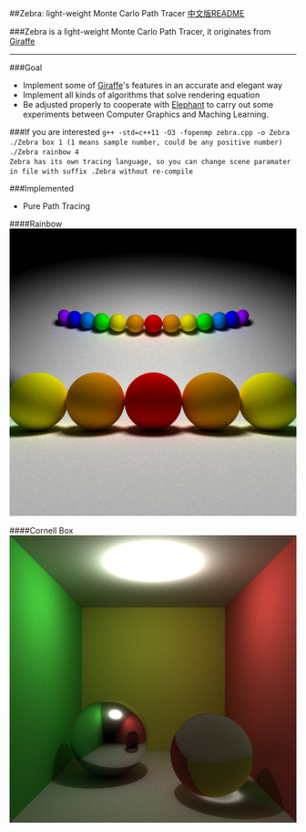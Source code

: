 ##Zebra: light-weight Monte Carlo Path Tracer
[中文版README](./README.md)

###Zebra is a light-weight Monte Carlo Path Tracer, it originates from [Giraffe](https://www.github.com/UncP/Giraffe)

***

###Goal
* Implement some of  [Giraffe](https://www.github.com/UncP/Giraffe)'s features in an accurate and elegant way
* Implement all kinds of algorithms that solve rendering equation 
* Be adjusted properly to cooperate with [Elephant](https://www.github.com/UncP/Elephant) to carry out some experiments between Computer Graphics and Maching Learning.


###If you are interested
`g++ -std=c++11 -O3 -fopenmp zebra.cpp -o Zebra`  
`./Zebra box 1 (1 means sample number, could be any positive number)`  
`./Zebra rainbow 4`  
`Zebra has its own tracing language, so you can change scene paramater in file with suffix .Zebra without re-compile`

###Implemented
* Pure Path Tracing

####Rainbow
![](./image/rainbow.png)


####Cornell Box
![](./image/box.png)

